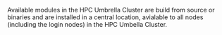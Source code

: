 
Available modules in the HPC Umbrella Cluster are build from source or binaries and are installed in a central location, avialable to all nodes (including the login nodes) in the HPC Umbella Cluster.


